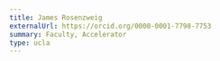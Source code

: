 ```yaml
---
title: James Rosenzweig
externalUrl: https://orcid.org/0000-0001-7798-7753
summary: Faculty, Accelerator
type: ucla
---
```

